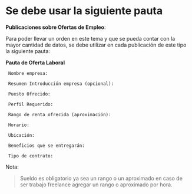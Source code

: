 Se debe usar la siguiente pauta
======

**Publicaciones sobre Ofertas de Empleo**:

Para poder llevar un orden en este tema y que se pueda contar con la mayor cantidad de datos, se debe utilizar en cada publicación de este tipo la siguiente pauta:

**Pauta de Oferta Laboral**

     Nombre empresa:

     Resumen Introducción empresa (opcional):

     Puesto Ofrecido:

     Perfil Requerido:

     Rango de renta ofrecida (aproximación):

     Horario:

     Ubicación:

     Beneficios que se entregarán:

     Tipo de contrato:

Nota:

> Sueldo es obligatorio ya sea un rango o un aproximado en caso de ser trabajo freelance agregar un rango o aproximado por hora.
